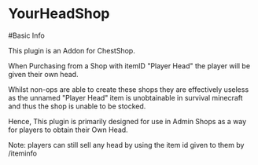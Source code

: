 # YourHeadShop

#Basic Info

This plugin is an Addon for ChestShop.

When Purchasing from a Shop with itemID "Player Head" the player will be given their own head.

Whilst non-ops are able to create these shops they are effectively useless as the unnamed "Player Head" 
item is unobtainable in survival minecraft and thus the shop is unable to be stocked.

Hence, This plugin is primarily designed for use in Admin Shops as a way for players to obtain their Own Head.

Note: players can still sell any head by using the item id given to them by /iteminfo
